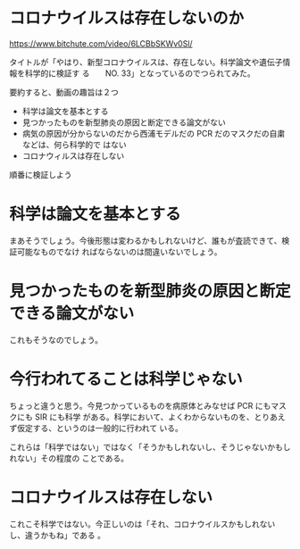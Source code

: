 # コロナウイルスは存在しないのか

https://www.bitchute.com/video/6LCBbSKWv0Sl/

タイトルが「やはり、新型コロナウイルスは、存在しない。科学論文や遺伝子情報を科学的に検証す
る　　NO. 33」となっているのでつられてみた。

要約すると、動画の趣旨は２つ

- 科学は論文を基本とする
- 見つかったものを新型肺炎の原因と断定できる論文がない
- 病気の原因が分からないのだから西浦モデルだの PCR だのマスクだの自粛などは、何ら科学的で
  はない
- コロナウィルスは存在しない

順番に検証しよう

# 科学は論文を基本とする

まあそうでしょう。今後形態は変わるかもしれないけど、誰もが査読できて、検証可能なものでなけ
ればならないのは間違いないでしょう。

# 見つかったものを新型肺炎の原因と断定できる論文がない

これもそうなのでしょう。

# 今行われてることは科学じゃない

ちょっと違うと思う。今見つかっているものを病原体とみなせば PCR にもマスクにも SIR にも科学
がある。科学において、よくわからないものを、とりあえず仮定する、というのは一般的に行われて
いる。

これらは「科学ではない」ではなく「そうかもしれないし、そうじゃないかもしれない」その程度の
ことである。

# コロナウイルスは存在しない

これこそ科学ではない。今正しいのは「それ、コロナウイルスかもしれないし、違うかもね」である
。
